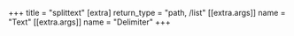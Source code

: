 +++
title = "splittext"
[extra]
return_type = "path, /list"
[[extra.args]]
name = "Text"
[[extra.args]]
name = "Delimiter"
+++